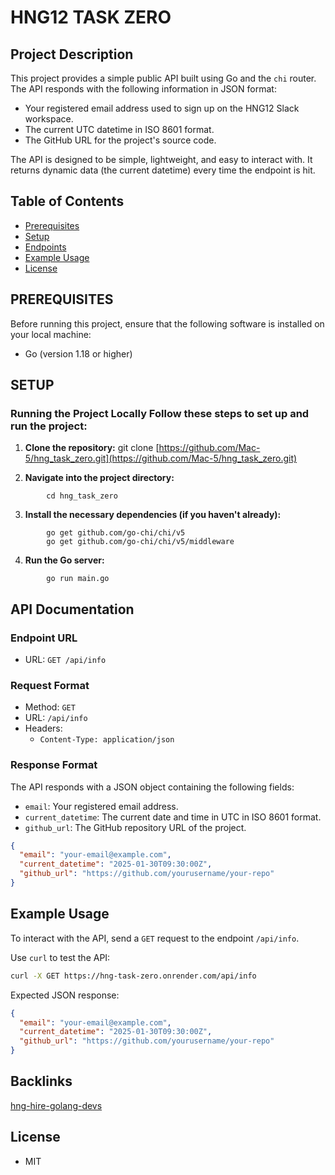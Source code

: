 # HNG12 TASK ZERO
## Project Description 
This project provides a simple public API built using Go and the `chi` router. The API responds with the following information in JSON format: 
- Your registered email address used to sign up on the HNG12 Slack workspace. 
- The current UTC datetime in ISO 8601 format. 
- The GitHub URL for the project's source code. 

The API is designed to be simple, lightweight, and easy to interact with. It returns dynamic data (the current datetime) every time the endpoint is hit.

## Table of Contents
- [Prerequisites](#PREREQUISITES)
- [Setup](#SETUP)
-  [Endpoints](#APi%Documentation)
- [Example Usage](#Example%Usage)
- [License](#license)
 
 ## PREREQUISITES
 
 Before running this project, ensure that the following software is installed on your local machine:
  - Go (version 1.18 or higher)
 
## SETUP

### Running the Project Locally Follow these steps to set up and run the project:

1. **Clone the repository:** 
 git clone [https://github.com/Mac-5/hng_task_zero.git](https://github.com/Mac-5/hng_task_zero.git)
 
 2. **Navigate into the project directory:**
```
		cd hng_task_zero  
```
3. **Install the necessary dependencies (if you haven't already):**

```
		go get github.com/go-chi/chi/v5
		go get github.com/go-chi/chi/v5/middleware
```

4. **Run the Go server:**
```
		go run main.go
```
## API Documentation

### Endpoint URL

-   URL: `GET /api/info`

### Request Format

-   Method: `GET`
-   URL: `/api/info`
-   Headers:
    -   `Content-Type: application/json`

### Response Format

The API responds with a JSON object containing the following fields:

-   `email`: Your registered email address.
-   `current_datetime`: The current date and time in UTC in ISO 8601 format.
-   `github_url`: The GitHub repository URL of the project.
```json
{
  "email": "your-email@example.com",
  "current_datetime": "2025-01-30T09:30:00Z",
  "github_url": "https://github.com/yourusername/your-repo"
}
```
## Example Usage

To interact with the API, send a `GET` request to the endpoint `/api/info`.

Use `curl` to test the API:
```sh
curl -X GET https://hng-task-zero.onrender.com/api/info
```

Expected JSON response:
```json
{
  "email": "your-email@example.com",
  "current_datetime": "2025-01-30T09:30:00Z",
  "github_url": "https://github.com/yourusername/your-repo"
}

```

## Backlinks

[hng-hire-golang-devs](https://hng.tech/hire/golang-developers)

## License

-   MIT
